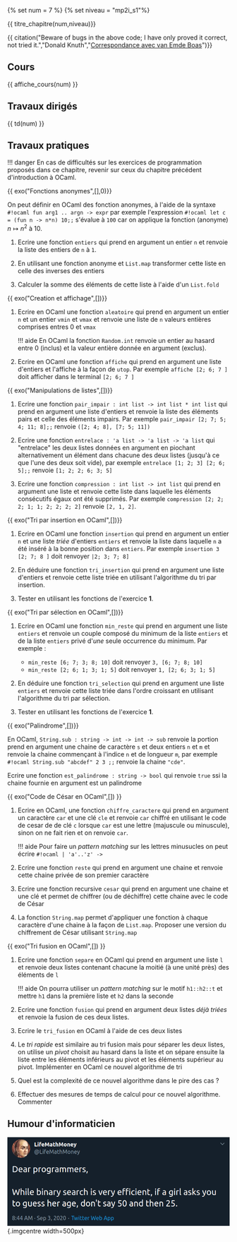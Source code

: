 
{% set num = 7 %}
{% set niveau = "mp2i_s1"%}

{{ titre_chapitre(num,niveau)}}

{{ citation("Beware of bugs in the above code; I have only proved it correct, not tried it.","Donald Knuth","[Correspondance avec van Emde Boas](https://cs.stanford.edu/~knuth/faq.html)")}}

## Cours
{{ affiche_cours(num) }}

## Travaux dirigés
{{ td(num) }}

## Travaux pratiques

!!! danger
    En cas de difficultés sur les exercices de programmation proposés dans ce chapitre, revenir sur ceux du chapitre précédent d'introduction à OCaml.

{{ exo("Fonctions anonymes",[],0)}}

On peut définir en OCaml des fonction anonymes, à l'aide de la syntaxe `#!ocaml fun arg1 .. argn -> expr` par exemple l'expression `#!ocaml let c = (fun n -> n*n) 10;;` s'évalue à `100` car on applique la fonction (anonyme) $n \mapsto n^2$ à 10.

1. Ecrire une fonction `entiers` qui prend en argument un entier `n` et renvoie la liste des entiers de `n` à `1`. 

2. En utilisant une fonction anonyme et `List.map` transformer cette liste en celle des inverses des entiers

3. Calculer la somme des éléments de cette liste à l'aide d'un `List.fold`

{{ exo("Creation et affichage",[])}} 

1. Ecrire en OCaml une fonction `aleatoire` qui prend en argument un entier `n` et un entier  `vmin` et `vmax` et renvoie une liste de `n` valeurs entières comprises entres 0 et `vmax`

    !!! aide
        En OCaml la fonction `Random.int` renvoie un entier au hasard entre 0 (inclus) et la valeur entière donnée en argument (exclus).

2. Ecrire en OCaml une fonction `affiche` qui prend en argument une liste d'entiers et l'affiche à la façon de `utop`. Par exemple `affiche [2; 6; 7 ]` doit afficher dans le terminal `[2; 6; 7 ]`

{{ exo("Manipulations de listes",[])}}

1. Ecrire une fonction `pair_impair : int list -> int list * int list` qui prend en argument une liste d'entiers et renvoie la liste des éléments pairs et celle des éléments impairs. Par exemple `pair_impair [2; 7; 5; 4; 11; 8];;` renvoie `([2; 4; 8], [7; 5; 11])`

2. Ecrire une fonction `entrelace : 'a list -> 'a list -> 'a list` qui "entrelace" les deux listes données en argument en piochant alternativement un élément dans chacune des deux listes (jusqu'à ce que l'une des deux soit vide), par exemple `entrelace [1; 2; 3] [2; 6; 5];;` renvoie `[1; 2; 2; 6; 3; 5]`

3. Ecrire une fonction `compression : int list -> int list` qui prend en argument une liste et renvoie cette liste dans laquelle les éléments consécutifs égaux ont été supprimés. Par exemple `compression [2; 2; 2; 1; 1; 2; 2; 2; 2]` renvoie `[2, 1, 2]`.

    

{{ exo("Tri par insertion en OCaml",[])}}

1. Ecrire en OCaml une fonction `insertion` qui prend en argument un entier `n` et une liste *triée* d'entiers `entiers` et renvoie la liste dans laquelle `n` a été inséré à la bonne position dans `entiers`. Par exemple `insertion 3 [2; 7; 8 ]` doit renvoyer `|2; 3; 7; 8]`

2. En déduire une fonction `tri_insertion` qui prend en argument une liste d'entiers et renvoie cette liste triée en utilisant l'algorithme du tri par insertion.

3. Tester en utilisant les fonctions de l'exercice **1**.


{{ exo("Tri par sélection en OCaml",[])}}

1. Ecrire en OCaml une fonction `min_reste` qui prend en argument une liste `entiers` et renvoie un couple composé du minimum de la liste `entiers` et de la liste `entiers` privé d'*une* seule occurrence du minimum. Par exemple : 
    * `min_reste [6; 7; 3; 8; 10]` doit renvoyer `3, [6; 7; 8; 10]`
    * `min_reste [2; 6; 1; 3; 1; 5]` doit renvoyer `1, [2; 6; 3; 1; 5]`

2. En déduire une fonction `tri_selection` qui prend en argument une liste `entiers` et renvoie cette liste triée dans l'ordre croissant en utilisant l'algorithme du tri par sélection.

3. Tester en utilisant les fonctions de l'exercice **1**.


{{ exo("Palindrome",[])}}

En OCaml, `String.sub : string -> int -> int -> sub` renvoie la portion prend en argument une chaine de caractère `s`  et deux entiers `n` et `m` et renvoie la chaine commençant à l'indice `n` et de longueur `m`, par exemple `#!ocaml String.sub "abcdef" 2 3 ;;` renvoie la chaine `"cde"`.

Ecrire une fonction `est_palindrome : string -> bool` qui renvoie `true` ssi la chaine fournie en argument est un palindrome

{{ exo("Code de César en OCaml",[]) }}

1. Ecrire en OCaml, une fonction `chiffre_caractere` qui prend en argument un caractère `car` et une clé `cle` et renvoie `car` chiffré en utilisant le code de cesar de de clé `c` lorsque `car` est une lettre (majuscule ou minuscule), sinon on ne fait rien et on renvoie `car`.
    
    !!! aide
        Pour faire un *pattern matching* sur les lettres minusucles on peut écrire `#!ocaml | 'a'..'z' -> `

2. Ecrire une fonction `reste` qui prend en argument une chaine et renvoie cette chaine privée de son premier caractère

3. Ecrire une fonction recursive `cesar` qui prend en argument une chaine et une clé et permet de chiffrer (ou de déchiffre) cette chaine avec le code de César

4. La fonction `String.map` permet d'appliquer une fonction à chaque caractère d'une chaine à la façon de `List.map`. Proposer une version du chiffrement de César utilisant `String.map`


{{ exo("Tri fusion en OCaml",[]) }}

1. Ecrire une fonction `separe` en OCaml qui prend en argument une liste `l` et renvoie deux listes contenant chacune la moitié (à une unité près) des éléments de `l`

    !!! aide
        On pourra utiliser un *pattern matching* sur le motif `h1::h2::t` et mettre `h1` dans la première liste et `h2` dans la seconde

2. Ecrire une fonction `fusion` qui prend en argument deux listes *déjà triées* et renvoie la fusion de ces deux listes.

3. Ecrire le `tri_fusion` en OCaml à l'aide de ces deux listes

4. Le *tri rapide* est similaire au tri fusion mais pour séparer les deux listes, on utilise un *pivot* choisit au hasard dans la liste et on sépare ensuite la liste entre les éléments inférieurs au pivot et les éléments supérieur au pivot. Implémenter en OCaml ce nouvel algorithme de tri

5. Quel est la complexité de ce nouvel algorithme dans le pire des cas ?

6. Effectuer des mesures de temps de calcul pour ce nouvel algorithme. Commenter


## Humour d'informaticien
![BinarySearch](./Images/C7/search.png){.imgcentre width=500px}
